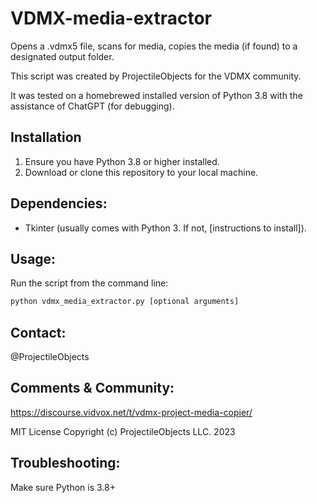 # VDMX-media-extractor

Opens a .vdmx5 file, scans for media, copies the media (if found) to a designated output folder.

This script was created by ProjectileObjects for the VDMX community.  

It was tested on a homebrewed installed version of Python 3.8 with the assistance of ChatGPT (for debugging).

## Installation

1. Ensure you have Python 3.8 or higher installed.
2. Download or clone this repository to your local machine.

## Dependencies:

- Tkinter (usually comes with Python 3. If not, [instructions to install]).

## Usage:

Run the script from the command line:

```bash
python vdmx_media_extractor.py [optional arguments]
```

## Contact:

@ProjectileObjects 

## Comments & Community:

https://discourse.vidvox.net/t/vdmx-project-media-copier/

MIT License Copyright (c) ProjectileObjects LLC. 2023

## Troubleshooting:

Make sure Python is 3.8+ 

